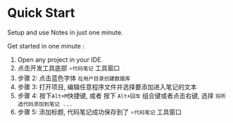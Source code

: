 # Quick Start
[//]: # (<excerpt>Setup and Use Notes in One Minutes.</excerpt>)

Setup and use Notes in just one minute.

Get started in one minute
:
1. Open any project in your IDE.
2. 点击开发工具底部 `⭐代码笔记` 工具窗口
3. 步骤 2: 点击蓝色字体 `在用户目录创建数据库`
4. 步骤 3: 打开项目, 编辑任意程序文件并选择要添加进入笔记的文本
5. 步骤 4: 按下`Alt+M`快捷键, 或者 按下 `Alt+回车` 组合键或者点击右键, 选择 `将所选代码添加到笔记 ...`
6. 步骤 5: 添加标题, 代码笔记成功保存到了 `⭐代码笔记` 工具窗口